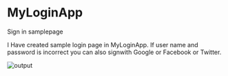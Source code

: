 # MyLoginApp
Sign in samplepage

I Have created sample login page in MyLoginApp. If user name and password is incorrect you can also signwith Google or Facebook or Twitter.



![output](https://user-images.githubusercontent.com/81638871/146156918-c26a3296-3559-4490-ae34-e5438d23ce94.PNG)
